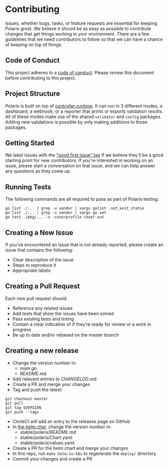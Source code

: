 # Contributing

Issues, whether bugs, tasks, or feature requests are essential for keeping Polaris great. We believe it should be as easy as possible to contribute changes that get things working in your environment. There are a few guidelines that we need contributors to follow so that we can have a chance of keeping on top of things.

## Code of Conduct

This project adheres to a [code of conduct](CODE_OF_CONDUCT.md). Please review this document before contributing to this project.

## Project Structure

Polaris is built on top of [controller-runtime](https://github.com/kubernetes-sigs/controller-runtime). It can run in 3 different modes, a dashboard, a webhook, or a reporter that prints or exports validation results. All of these modes make use of the shared `validator` and `config` packages. Adding new validations is possible by only making additions to those packages.

## Getting Started

We label issues with the ["good first issue" tag](https://github.com/reactiveops/polaris/issues?q=is%3Aissue+is%3Aopen+label%3A%22good+first+issue%22) if we believe they'll be a good starting point for new contributors. If you're interested in working on an issue, please start a conversation on that issue, and we can help answer any questions as they come up.

## Running Tests

The following commands are all required to pass as part of Polaris testing:

```
go list ./... | grep -v vendor | xargs golint -set_exit_status
go list ./... | grep -v vendor | xargs go vet
go test ./pkg/... -v -coverprofile cover.out
```

## Creating a New Issue

If you've encountered an issue that is not already reported, please create an issue that contains the following:

- Clear description of the issue
- Steps to reproduce it
- Appropriate labels

## Creating a Pull Request

Each new pull request should:

- Reference any related issues
- Add tests that show the issues have been solved
- Pass existing tests and linting
- Contain a clear indication of if they're ready for review or a work in progress
- Be up to date and/or rebased on the master branch

## Creating a new release
* Change the version number in:
  * main.go
  * README.md
* Add relevant entries to CHANGELOG.md
* Create a PR and merge your changes
* Tag and push the latest:
```
git checkout master
git pull
git tag $VERSION
git push --tags
```
* CircleCI will add an entry to the releases page on GitHub
* In [the helm char](https://github.com/reactiveops/charts), change the version number in:
  * stable/polaris/README.md
  * stable/polaris/Chart.yaml
  * stable/polaris/values.yaml
* Create a PR for the helm chart and merge your changes
* In this repo, run `make helm-to-k8s` to regenerate the `deploy/` directory
* Commit your changes and create a PR
